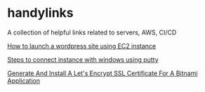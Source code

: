 # handylinks
A collection of helpful links related to servers, AWS, CI/CD

[How to launch a wordpress site using EC2 instance](https://aws.amazon.com/getting-started/tutorials/launch-a-wordpress-website/ "TO the  site")

[Steps to connect instance with windows using putty](https://docs.aws.amazon.com/AWSEC2/latest/UserGuide/putty.html "TO the site")

[Generate And Install A Let's Encrypt SSL Certificate For A Bitnami Application](https://docs.bitnami.com/aws/how-to/generate-install-lets-encrypt-ssl/ "To the site")
